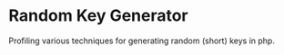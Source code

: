 Random Key Generator
====================

Profiling various techniques for generating random (short) keys in php.

